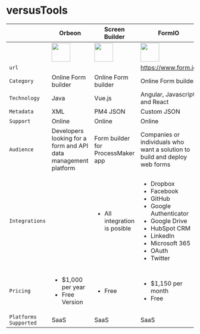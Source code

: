 # versusTools

|| Orbeon | Screen Builder | FormIO|
|--| --- | --- | --|
||<img src="https://a.fsdn.com/allura/s/orbeon-forms/icon?1606159310?&w=90" width="50px" height="">|<img src="https://avatars.githubusercontent.com/u/12500880?s=200&v=4" width="50px" height="50px">|<img src="https://a.fsdn.com/allura/s/form-io/icon?1663371722?&w=180" width="50px" height="50px">|
|`url`|  | | https://www.form.io|
|`Category`|Online Form builder |  Online Form builder|Online Form builder |
|`Technology`|Java| Vue.js |Angular, Javascript, and React|
|`Metadata`|XML | PM4 JSON|Custom JSON|
|`Support`|Online | Online| Online|
|`Audience`|Developers looking for a form and API data management platform | Form builder for ProcessMaker app|Companies or individuals who want a solution to build and deploy web forms |
|`Integrations`|| <ul><li>All integration is posible</li></ul>| <ul><li>Dropbox</li><li>Facebook</li><li>GitHub</li><li>Google Authenticator</li><li>Google Drive</li><li>HubSpot CRM</li><li>LinkedIn</li><li>Microsoft 365</li><li>OAuth</li><li>Twitter</li></ul>|
|`Pricing`|<ul><li>$1,000 per year</li><li>Free Version</li></ul>|<ul><li>Free</li></ul>|<ul><li>$1,150 per month</li><li>Free</li></ul>|
|`Platforms Supported`|SaaS|SaaS|SaaS|